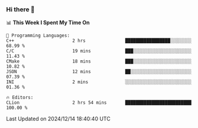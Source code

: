 ### Hi there 👋

<!--
**asdf12303116/asdf12303116** is a ✨ _special_ ✨ repository because its `README.md` (this file) appears on your GitHub profile.

Here are some ideas to get you started:

- 🔭 I’m currently working on ...
- 🌱 I’m currently learning ...
- 👯 I’m looking to collaborate on ...
- 🤔 I’m looking for help with ...
- 💬 Ask me about ...
- 📫 How to reach me: ...
- 😄 Pronouns: ...
- ⚡ Fun fact: ...
-->

<!--START_SECTION:waka-->
📊 **This Week I Spent My Time On** 

```text
💬 Programming Languages: 
C++                      2 hrs               █████████████████░░░░░░░░   68.99 % 
C/C                      19 mins             ███░░░░░░░░░░░░░░░░░░░░░░   11.43 % 
CMake                    18 mins             ███░░░░░░░░░░░░░░░░░░░░░░   10.82 % 
JSON                     12 mins             ██░░░░░░░░░░░░░░░░░░░░░░░   07.39 % 
INI                      2 mins              ░░░░░░░░░░░░░░░░░░░░░░░░░   01.36 % 

🔥 Editors: 
CLion                    2 hrs 54 mins       █████████████████████████   100.00 % 
```


 Last Updated on 2024/12/14 18:40:40 UTC
<!--END_SECTION:waka-->
